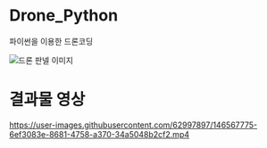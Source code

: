 # Drone_Python
파이썬을 이용한 드론코딩


![드론 판넬 이미지](https://user-images.githubusercontent.com/62997897/146564748-043fed63-aab6-4c8e-b162-ea8838bfd9cd.png)





# 결과물 영상

https://user-images.githubusercontent.com/62997897/146567775-6ef3083e-8681-4758-a370-34a5048b2cf2.mp4
